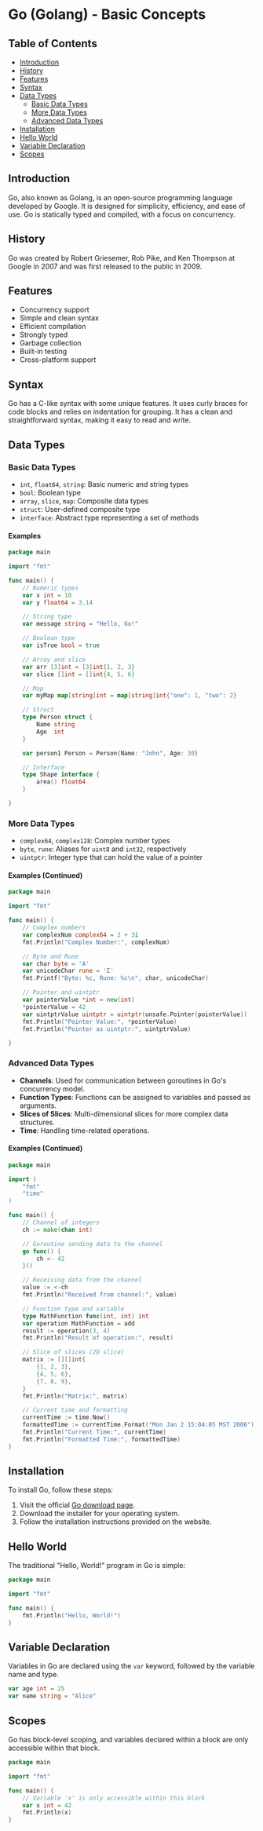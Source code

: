 # Go (Golang) - Basic Concepts

## Table of Contents
- [Introduction](#introduction)
- [History](#history)
- [Features](#features)
- [Syntax](#syntax)
- [Data Types](#data-types)
  - [Basic Data Types](#basic-data-types)
  - [More Data Types](#more-data-types)
  - [Advanced Data Types](#advanced-data-types)
- [Installation](#installation)
- [Hello World](#hello-world)
- [Variable Declaration](#variable-declaration)
- [Scopes](#scopes)

## Introduction
Go, also known as Golang, is an open-source programming language developed by Google. It is designed for simplicity, efficiency, and ease of use. Go is statically typed and compiled, with a focus on concurrency.

## History
Go was created by Robert Griesemer, Rob Pike, and Ken Thompson at Google in 2007 and was first released to the public in 2009.

## Features
- Concurrency support
- Simple and clean syntax
- Efficient compilation
- Strongly typed
- Garbage collection
- Built-in testing
- Cross-platform support

## Syntax
Go has a C-like syntax with some unique features. It uses curly braces for code blocks and relies on indentation for grouping. It has a clean and straightforward syntax, making it easy to read and write.

## Data Types

### Basic Data Types
- `int`, `float64`, `string`: Basic numeric and string types
- `bool`: Boolean type
- `array`, `slice`, `map`: Composite data types
- `struct`: User-defined composite type
- `interface`: Abstract type representing a set of methods

#### Examples
```go
package main

import "fmt"

func main() {
    // Numeric types
    var x int = 10
    var y float64 = 3.14

    // String type
    var message string = "Hello, Go!"

    // Boolean type
    var isTrue bool = true

    // Array and slice
    var arr [3]int = [3]int{1, 2, 3}
    var slice []int = []int{4, 5, 6}

    // Map
    var myMap map[string]int = map[string]int{"one": 1, "two": 2}

    // Struct
    type Person struct {
        Name string
        Age  int
    }

    var person1 Person = Person{Name: "John", Age: 30}

    // Interface
    type Shape interface {
        area() float64
    }

}
```

### More Data Types
- `complex64`, `complex128`: Complex number types
- `byte`, `rune`: Aliases for `uint8` and `int32`, respectively
- `uintptr`: Integer type that can hold the value of a pointer

#### Examples (Continued)
```go
package main

import "fmt"

func main() {
    // Complex numbers
    var complexNum complex64 = 2 + 3i
    fmt.Println("Complex Number:", complexNum)

    // Byte and Rune
    var char byte = 'A'
    var unicodeChar rune = 'Σ'
    fmt.Printf("Byte: %c, Rune: %c\n", char, unicodeChar)

    // Pointer and uintptr
    var pointerValue *int = new(int)
    *pointerValue = 42
    var uintptrValue uintptr = uintptr(unsafe.Pointer(pointerValue))
    fmt.Println("Pointer Value:", *pointerValue)
    fmt.Println("Pointer as uintptr:", uintptrValue)

}
```

### Advanced Data Types
- **Channels**: Used for communication between goroutines in Go's concurrency model.
- **Function Types**: Functions can be assigned to variables and passed as arguments.
- **Slices of Slices**: Multi-dimensional slices for more complex data structures.
- **Time**: Handling time-related operations.

#### Examples (Continued)
```go
package main

import (
    "fmt"
    "time"
)

func main() {
    // Channel of integers
    ch := make(chan int)

    // Goroutine sending data to the channel
    go func() {
        ch <- 42
    }()

    // Receiving data from the channel
    value := <-ch
    fmt.Println("Received from channel:", value)

    // Function type and variable
    type MathFunction func(int, int) int
    var operation MathFunction = add
    result := operation(3, 4)
    fmt.Println("Result of operation:", result)

    // Slice of slices (2D slice)
    matrix := [][]int{
        {1, 2, 3},
        {4, 5, 6},
        {7, 8, 9},
    }
    fmt.Println("Matrix:", matrix)

    // Current time and formatting
    currentTime := time.Now()
    formattedTime := currentTime.Format("Mon Jan 2 15:04:05 MST 2006")
    fmt.Println("Current Time:", currentTime)
    fmt.Println("Formatted Time:", formattedTime)
}
```

## Installation
To install Go, follow these steps:
1. Visit the official [Go download page](https://golang.org/dl/).
2. Download the installer for your operating system.
3. Follow the installation instructions provided on the website.

## Hello World
The traditional "Hello, World!" program in Go is simple:

```go
package main

import "fmt"

func main() {
    fmt.Println("Hello, World!")
}
```

## Variable Declaration
Variables in Go are declared using the `var` keyword, followed by the variable name and type.

```go
var age int = 25
var name string = "Alice"
```

## Scopes
Go has block-level scoping, and variables declared within a block are only accessible within that block.

```go
package main

import "fmt"

func main() {
    // Variable 'x' is only accessible within this block
    var x int = 42
    fmt.Println(x)
}
